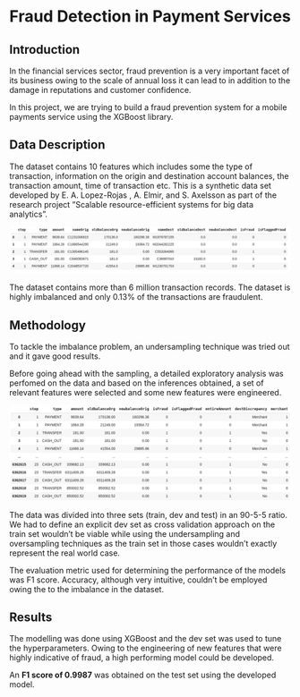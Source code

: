 # Fraud Detection in Payment Services

## Introduction
In the financial services sector, fraud prevention is a very important facet of its business owing to the scale of annual loss it can lead to in addition to the damage in reputations and customer confidence.

In this project, we are trying to build a fraud prevention system for a mobile payments service using the XGBoost library.

## Data Description
The dataset contains 10 features which includes some the type of transaction, information on the origin and destination account balances, the transaction amount, time of transaction etc. This is a synthetic data set developed by E. A. Lopez-Rojas , A. Elmir, and S. Axelsson as part of the research project ”Scalable resource-efficient systems for big data analytics”.

![Initial DF](https://github.com/muhammedsalihk/Fraud-Detection-in-Payment-Services/blob/master/Images/Initial%20DF.png)

The dataset contains more than 6 million transaction records. The dataset is highly imbalanced and only 0.13% of the transactions are fraudulent.

## Methodology
To tackle the imbalance problem, an undersampling technique was tried out and it gave good results.

Before going ahead with the sampling, a detailed exploratory analysis was perfomed on the data and based on the inferences obtained, a set of relevant features were selected and some new features were engineered.

![Final DF](https://github.com/muhammedsalihk/Fraud-Detection-in-Payment-Services/blob/master/Images/final%20DF.png)

The data was divided into three sets (train, dev and test) in an 90-5-5 ratio. We had to define an explicit dev set as cross validation approach on the train set wouldn’t be viable while using the undersampling and oversampling techniques as the train set in those cases wouldn’t exactly represent the real world case.

The evaluation metric used for determining the performance of the models was F1 score. Accuracy, although very intuitive, couldn’t be employed owing the to the imbalance in the dataset.

## Results
The modelling was done using XGBoost and the dev set was used to tune the hyperparameters. Owing to the engineering of new features that were highly indicative of fraud, a high performing model could be developed.

An **F1 score of 0.9987** was obtained on the test set using the developed model.
